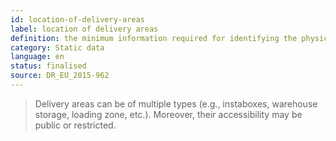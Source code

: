 ```yaml
---
id: location-of-delivery-areas
label: location of delivery areas
definition: the minimum information required for identifying the physical location of designated points along a road network or on specific road links reserved for loading/unloading operations.
category: Static data
language: en
status: finalised
source: DR_EU_2015-962
---
```


>Delivery areas can be of multiple types (e.g., instaboxes, warehouse storage, loading zone, etc.). Moreover, their accessibility may be public or restricted.

